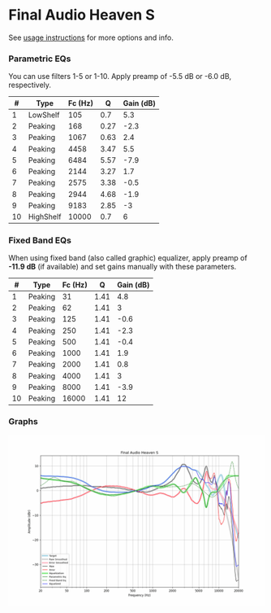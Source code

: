 # Final Audio Heaven S
See [usage instructions](https://github.com/jaakkopasanen/AutoEq#usage) for more options and info.

### Parametric EQs
You can use filters 1-5 or 1-10. Apply preamp of -5.5 dB or -6.0 dB, respectively.

|   # | Type      |   Fc (Hz) |    Q |   Gain (dB) |
|-----|-----------|-----------|------|-------------|
|   1 | LowShelf  |       105 | 0.7  |         5.3 |
|   2 | Peaking   |       168 | 0.27 |        -2.3 |
|   3 | Peaking   |      1067 | 0.63 |         2.4 |
|   4 | Peaking   |      4458 | 3.47 |         5.5 |
|   5 | Peaking   |      6484 | 5.57 |        -7.9 |
|   6 | Peaking   |      2144 | 3.27 |         1.7 |
|   7 | Peaking   |      2575 | 3.38 |        -0.5 |
|   8 | Peaking   |      2944 | 4.68 |        -1.9 |
|   9 | Peaking   |      9183 | 2.85 |        -3   |
|  10 | HighShelf |     10000 | 0.7  |         6   |

### Fixed Band EQs
When using fixed band (also called graphic) equalizer, apply preamp of **-11.9 dB** (if available) and set gains manually with these parameters.

|   # | Type    |   Fc (Hz) |    Q |   Gain (dB) |
|-----|---------|-----------|------|-------------|
|   1 | Peaking |        31 | 1.41 |         4.8 |
|   2 | Peaking |        62 | 1.41 |         3   |
|   3 | Peaking |       125 | 1.41 |        -0.6 |
|   4 | Peaking |       250 | 1.41 |        -2.3 |
|   5 | Peaking |       500 | 1.41 |        -0.4 |
|   6 | Peaking |      1000 | 1.41 |         1.9 |
|   7 | Peaking |      2000 | 1.41 |         0.8 |
|   8 | Peaking |      4000 | 1.41 |         3   |
|   9 | Peaking |      8000 | 1.41 |        -3.9 |
|  10 | Peaking |     16000 | 1.41 |        12   |

### Graphs
![](./Final%20Audio%20Heaven%20S.png)
